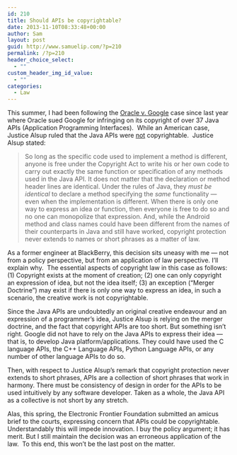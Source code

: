 ```yaml
---
id: 210
title: Should APIs be copyrightable?
date: 2013-11-10T08:33:48+00:00
author: Sam
layout: post
guid: http://www.samuelip.com/?p=210
permalink: /?p=210
header_choice_select:
  - ""
custom_header_img_id_value:
  - ""
categories:
  - Law
---
```

This summer, I had been following the [Oracle v. Google](http://www.groklaw.net/pdf3/OraGoogle-1202.pdf) case since last year where Oracle sued Google for infringing on its copyright of over 37 Java APIs (Application Programming Interfaces).  While an American case,  Justice Alsup ruled that the Java APIs were <span style="text-decoration: underline;">not</span> copyrightable.  Justice Alsup stated:

> So long as the specific code used to implement a method is different, anyone is free under the Copyright Act to write his or her own code to carry out exactly the same function or specification of any methods used in the Java API. It does not matter that the declaration or method header lines are identical. Under the rules of Java, they _must be identical_ to declare a method specifying the _same_ functionality — even when the implementation is different. When there is only one way to express an idea or function, then everyone is free to do so and no one can monopolize that expression. And, while the Android method and class names could have been different from the names of their counterparts in Java and still have worked, copyright protection never extends to names or short phrases as a matter of law.

As a former engineer at BlackBerry, this decision sits uneasy with me &#8212; not from a policy perspective, but from an application of law perspective. I&#8217;ll explain why.  The essential aspects of copyright law in this case as follows: (1) Copyright exists at the moment of creation; (2) one can only copyright an expression of idea, but not the idea itself; (3) an exception (&#8220;Merger Doctrine&#8221;) may exist if there is only one way to express an idea, in such a scenario, the creative work is not copyrightable.

Since the Java APIs are undoubtedly an original creative endeavour and an expression of a programmer&#8217;s idea, Justice Alsup is relying on the merger doctrine, and the fact that copyright APIs are too short. But something isn&#8217;t right. Google did not have to rely on the Java APIs to express their idea &#8212; that is, to develop Java platform/applications. They could have used the C language APIs, the C++ Language APIs, Python Language APIs, or any number of other language APIs to do so.

Then, with respect to Justice Alsup&#8217;s remark that copyright protection never extends to short phrases, APIs are a collection of short phrases that work in harmony. There must be consistency of design in order for the APIs to be used intuitively by any software developer. Taken as a whole, the Java API as a collective is not short by any stretch.

Alas, this spring, the Electronic Frontier Foundation submitted an amicus brief to the courts, expressing concern that APIs could be copyrightable. Understandably this will impede innovation. I buy the policy argument; it has merit. But I still maintain the decision was an erroneous application of the law.  To this end, this won&#8217;t be the last post on the matter.